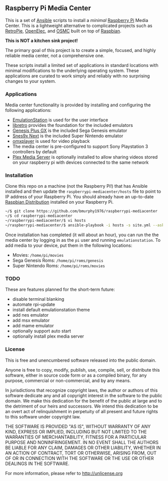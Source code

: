 ## Raspberry Pi Media Center

This is a set of [Ansible](http://www.ansible.com/) scripts to install a _minimal_
[Raspberry Pi](https://www.raspberrypi.org/) Media Center.  This is a lightweight
alternative to complicated projects such as
[RetroPie](http://blog.petrockblock.com/retropie/), [OpenElec](http://openelec.tv/),
and [OSMC](http://osmc.tv/) built on top of [Raspbian](https://www.raspbian.org/).

**This is NOT a kitchen sink project!**

The primary goal of this project is to create a simple, focused, and highly reliable
media center, not a comprehensive one.

These scripts install a limited set of applications in standard locations with
minimal modifications to the underlying operating system.  These applications are
curated to work simply and reliably with no surprising changes to your system.

### Applications

Media center functionality is provided by installing and configuring the following
applications:

* [EmulationStation](http://emulationstation.org/) is used for the user interface
* [libretro](http://www.libretro.com/) provides the foundation for the included emulators
* [Genesis Plus GX](https://github.com/ekeeke/Genesis-Plus-GX) is the included Sega Genesis emulator
* [Snes9x Next](https://github.com/libretro/snes9x-next) is the included Super Nintendo emulator
* [omxplayer](https://github.com/popcornmix/omxplayer) is used for video playback
* The media center is pre-configured to support Sony Playstation 3 controllers by default
* [Plex Media Server](https://plex.tv/) is optionally installed to allow sharing
  videos stored on your raspberry pi with devices connected to the same network

### Installation

Clone this repo on a machine (not the Raspberry Pi!) that has Ansible installed and
then update the `raspberrypi-mediacenter/hosts` file to point to IP address of your
Raspberry Pi.  You should already have an up-to-date
[Raspbian Distribution](https://www.raspberrypi.org/documentation/installation/installing-images/)
installed on your Raspberry Pi.

```bash
~/$ git clone https://github.com/bmurphy1976/raspberrypi-mediacenter
~/$ cd raspberrypi-mediacenter
~/raspberrypi-mediacenter/$ vi hosts
~/raspberrypi-mediacenter/$ ansible-playbook -i hosts -s site.yml --ask-pass
```

Once installation has completed (it will about an hour), you can run the the media
center by logging in as the `pi` user and running `emulationstation`.  To add media to
your device, put them in the following locations:

* Movies: `/home/pi/movies`
* Sega Genesis Roms: `/home/pi/roms/genesis`
* Super Nintendo Roms: `/home/pi/roms/movies`

### TODO

These are features planned for the short-term future:

* disable terminal blanking
* automate rpi-update
* install default emulationstation theme
* add nes emulator
* add msx emulator
* add mame emulator
* optionally support auto start
* optionally install plex media server

### License

This is free and unencumbered software released into the public domain.

Anyone is free to copy, modify, publish, use, compile, sell, or
distribute this software, either in source code form or as a compiled
binary, for any purpose, commercial or non-commercial, and by any
means.

In jurisdictions that recognize copyright laws, the author or authors
of this software dedicate any and all copyright interest in the
software to the public domain. We make this dedication for the benefit
of the public at large and to the detriment of our heirs and
successors. We intend this dedication to be an overt act of
relinquishment in perpetuity of all present and future rights to this
software under copyright law.

THE SOFTWARE IS PROVIDED "AS IS", WITHOUT WARRANTY OF ANY KIND,
EXPRESS OR IMPLIED, INCLUDING BUT NOT LIMITED TO THE WARRANTIES OF
MERCHANTABILITY, FITNESS FOR A PARTICULAR PURPOSE AND NONINFRINGEMENT.
IN NO EVENT SHALL THE AUTHORS BE LIABLE FOR ANY CLAIM, DAMAGES OR
OTHER LIABILITY, WHETHER IN AN ACTION OF CONTRACT, TORT OR OTHERWISE,
ARISING FROM, OUT OF OR IN CONNECTION WITH THE SOFTWARE OR THE USE OR
OTHER DEALINGS IN THE SOFTWARE.

For more information, please refer to <http://unlicense.org>
